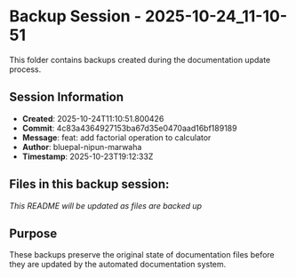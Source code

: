 # Backup Session - 2025-10-24_11-10-51

This folder contains backups created during the documentation update process.

## Session Information
- **Created**: 2025-10-24T11:10:51.800426
- **Commit**: 4c83a4364927153ba67d35e0470aad16bf189189
- **Message**: feat: add factorial operation to calculator
- **Author**: bluepal-nipun-marwaha
- **Timestamp**: 2025-10-23T19:12:33Z

## Files in this backup session:
*This README will be updated as files are backed up*

## Purpose
These backups preserve the original state of documentation files before they are updated by the automated documentation system.
